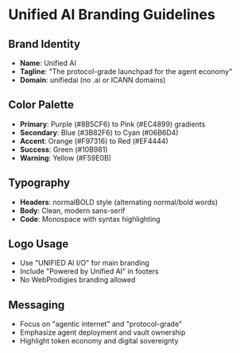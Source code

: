 # Unified AI Branding Guidelines

## Brand Identity
- **Name**: Unified AI
- **Tagline**: "The protocol-grade launchpad for the agent economy"
- **Domain**: unifiedai (no .ai or ICANN domains)

## Color Palette
- **Primary**: Purple (#8B5CF6) to Pink (#EC4899) gradients
- **Secondary**: Blue (#3B82F6) to Cyan (#06B6D4)
- **Accent**: Orange (#F97316) to Red (#EF4444)
- **Success**: Green (#10B981)
- **Warning**: Yellow (#F59E0B)

## Typography
- **Headers**: normalBOLD style (alternating normal/bold words)
- **Body**: Clean, modern sans-serif
- **Code**: Monospace with syntax highlighting

## Logo Usage
- Use "UNIFIED AI I/O" for main branding
- Include "Powered by Unified AI" in footers
- No WebProdigies branding allowed

## Messaging
- Focus on "agentic internet" and "protocol-grade"
- Emphasize agent deployment and vault ownership
- Highlight token economy and digital sovereignty
